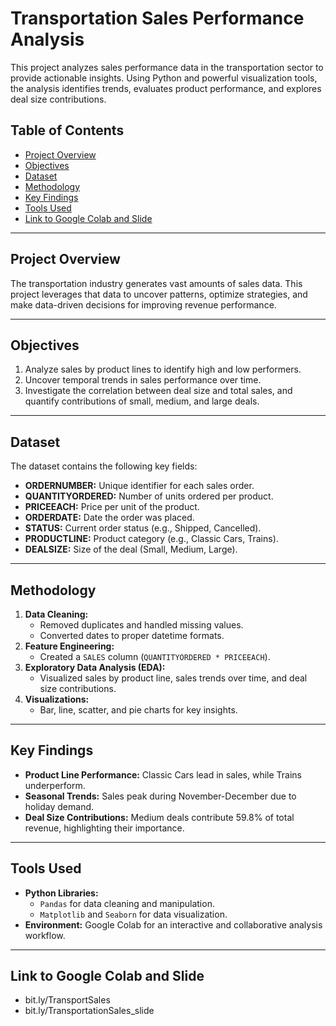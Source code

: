 # Transportation Sales Performance Analysis

This project analyzes sales performance data in the transportation sector to provide actionable insights. Using Python and powerful visualization tools, the analysis identifies trends, evaluates product performance, and explores deal size contributions.

## Table of Contents
- [Project Overview](#project-overview)
- [Objectives](#objectives)
- [Dataset](#dataset)
- [Methodology](#methodology)
- [Key Findings](#key-findings)
- [Tools Used](#tools-used)
- [Link to Google Colab and Slide](#link-to-google-colab)

---

## Project Overview
The transportation industry generates vast amounts of sales data. This project leverages that data to uncover patterns, optimize strategies, and make data-driven decisions for improving revenue performance.

---

## Objectives
1. Analyze sales by product lines to identify high and low performers.
2. Uncover temporal trends in sales performance over time.
3. Investigate the correlation between deal size and total sales, and quantify contributions of small, medium, and large deals.

---

## Dataset
The dataset contains the following key fields:
- **ORDERNUMBER:** Unique identifier for each sales order.
- **QUANTITYORDERED:** Number of units ordered per product.
- **PRICEEACH:** Price per unit of the product.
- **ORDERDATE:** Date the order was placed.
- **STATUS:** Current order status (e.g., Shipped, Cancelled).
- **PRODUCTLINE:** Product category (e.g., Classic Cars, Trains).
- **DEALSIZE:** Size of the deal (Small, Medium, Large).

---

## Methodology
1. **Data Cleaning:** 
   - Removed duplicates and handled missing values.
   - Converted dates to proper datetime formats.
2. **Feature Engineering:** 
   - Created a `SALES` column (`QUANTITYORDERED * PRICEEACH`).
3. **Exploratory Data Analysis (EDA):** 
   - Visualized sales by product line, sales trends over time, and deal size contributions.
4. **Visualizations:**
   - Bar, line, scatter, and pie charts for key insights.

---

## Key Findings
- **Product Line Performance:** Classic Cars lead in sales, while Trains underperform.
- **Seasonal Trends:** Sales peak during November-December due to holiday demand.
- **Deal Size Contributions:** Medium deals contribute 59.8% of total revenue, highlighting their importance.

---

## Tools Used
- **Python Libraries:**
  - `Pandas` for data cleaning and manipulation.
  - `Matplotlib` and `Seaborn` for data visualization.
- **Environment:** Google Colab for an interactive and collaborative analysis workflow.

---

## Link to Google Colab and Slide
- bit.ly/TransportSales
- bit.ly/TransportationSales_slide
